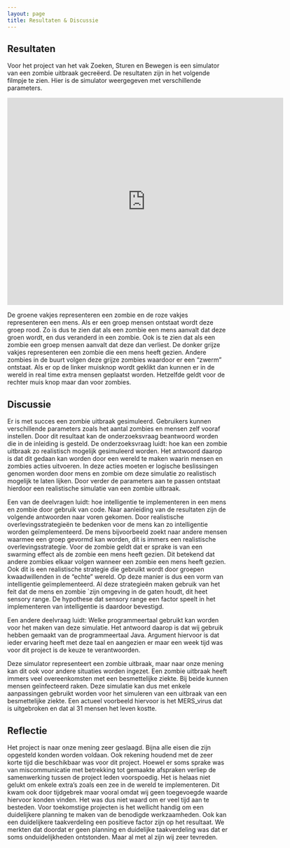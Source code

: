 ```yaml
---
layout: page
title: Resultaten & Discussie
---
```


## Resultaten

Voor het project van het vak Zoeken, Sturen en Bewegen is een simulator van een zombie uitbraak gecreëerd. De resultaten zijn in het volgende filmpje te zien. Hier is de simulator weergegeven met verschillende parameters.


<iframe width="630" height="472" src="https://www.youtube.com/embed/mAW7lbdkLog" frameborder="0" allowfullscreen></iframe>

De groene vakjes representeren een zombie en de roze vakjes representeren een mens. Als er een groep mensen ontstaat wordt deze groep rood. Zo is dus te zien dat als een zombie een mens aanvalt dat deze groen wordt, en dus veranderd in een zombie. Ook is te zien dat als een zombie een groep mensen aanvalt dat deze dan verliest. De donker grijze vakjes representeren een zombie die een mens heeft gezien. Andere zombies in de buurt volgen deze grijze zombies waardoor er een “zwerm” ontstaat. Als er op de linker muisknop wordt geklikt dan kunnen er in de wereld in real time extra mensen geplaatst worden. Hetzelfde geldt voor de rechter muis knop maar dan voor zombies. 


## Discussie

Er is met succes een zombie uitbraak gesimuleerd. Gebruikers kunnen  verschillende parameters zoals het aantal zombies en mensen zelf vooraf instellen. Door dit resultaat kan de onderzoeksvraag beantwoord worden die in de inleiding is gesteld. De onderzoeksvraag luidt:  hoe kan een zombie uitbraak zo realistisch mogelijk gesimuleerd worden. Het antwoord daarop is dat dit gedaan kan worden door een wereld te maken waarin mensen en zombies acties uitvoeren. In deze acties moeten er logische beslissingen genomen worden door mens en zombie om deze simulatie zo realistisch mogelijk te laten lijken. Door verder de parameters aan te passen ontstaat hierdoor een realistische simulatie van een zombie uitbraak.

Een van de deelvragen luidt: hoe intelligentie te implementeren in een mens en zombie door gebruik van code. Naar aanleiding van de resultaten zijn de volgende antwoorden naar voren gekomen. Door realistische  overlevingsstrategieën te bedenken voor de mens kan zo intelligentie worden geïmplementeerd. De mens bijvoorbeeld zoekt naar andere mensen waarmee een groep gevormd kan worden, dit is immers een realistische overlevingsstrategie. Voor de zombie geldt dat er sprake is van een swarming effect als de zombie een mens heeft gezien. Dit betekend dat andere zombies elkaar volgen wanneer een zombie een mens heeft gezien. Ook dit is een realistische strategie die gebruikt wordt door groepen kwaadwillenden in de “echte” wereld. Op deze manier is dus een vorm van intelligentie geïmplementeerd. Al deze strategieën maken gebruik van het feit dat de mens en zombie `zijn omgeving in de gaten houdt, dit heet sensory range. De hypothese dat sensory range een factor speelt in het implementeren van intelligentie is daardoor bevestigd.  

Een andere deelvraag luidt: Welke programmeertaal gebruikt kan worden voor het maken van deze simulatie. Het antwoord daarop is dat wij gebruik hebben gemaakt van de programmeertaal Java. Argument hiervoor is dat ieder ervaring heeft met deze taal en aangezien er maar een week tijd was voor dit project is de keuze te verantwoorden. 

Deze simulator representeert een zombie uitbraak, maar naar onze mening kan dit ook voor andere situaties worden ingezet. Een zombie uitbraak heeft immers veel overeenkomsten met een besmettelijke ziekte. Bij beide kunnen mensen geïnfecteerd raken.  Deze simulatie kan dus met enkele aanpassingen gebruikt worden voor het simuleren van een uitbraak van een besmettelijke ziekte. Een actueel voorbeeld hiervoor is het MERS_virus dat is uitgebroken en dat al 31 mensen het leven kostte.


## Reflectie

Het project is naar onze mening zeer geslaagd. Bijna alle eisen die zijn opgesteld konden worden voldaan. Ook rekening houdend met de zeer korte tijd die beschikbaar was voor dit project. 
Hoewel er soms sprake was van miscommunicatie met betrekking tot gemaakte afspraken verliep de  samenwerking tussen de project leden voorspoedig. Het is helaas niet gelukt om enkele extra’s zoals een zee in de wereld te implementeren. Dit kwam ook door tijdgebrek maar vooral omdat wij geen toegevoegde waarde hiervoor konden vinden. Het was dus niet waard om er veel tijd aan te besteden. Voor toekomstige projecten is het wellicht handig om een duidelijkere planning te maken van de benodigde werkzaamheden. Ook kan een duidelijkere taakverdeling een positieve factor zijn op het resultaat. We merkten dat doordat er geen planning en duidelijke taakverdeling was dat er soms onduidelijkheden ontstonden. Maar al met al zijn wij zeer tevreden.